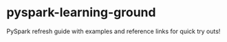 # pyspark-learning-ground

PySpark refresh guide with examples and reference links for quick try outs!
